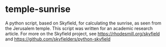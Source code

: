 # temple-sunrise
A python script, based on Skyfield, for calculating the sunrise, as seen from the Jerusalem temple. This script was written for an academic research article.
For more on the Skyfield project, see https://rhodesmill.org/skyfield
and https://github.com/skyfielders/python-skyfield
